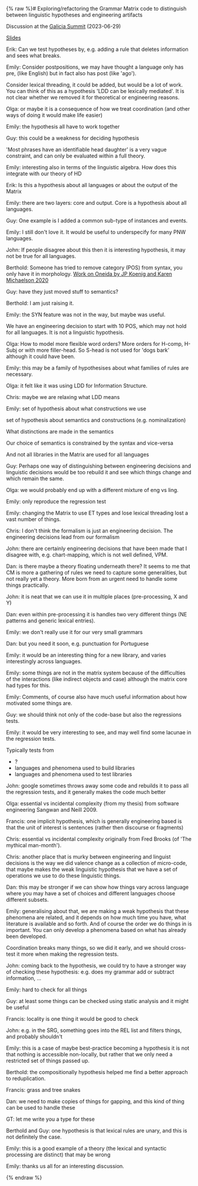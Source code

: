 {% raw %}# Exploring/refactoring the Grammar Matrix code to distinguish between linguistic hypotheses and engineering artifacts

Discussion at the [Galicia Summit](https://delph-in.github.io/docs/summits/GaliciaTop) (2023-06-29)

[Slides](https://github.com/delph-in/docs/blob/main/summits/2023/GM-refactoring-SIG.pdf)

Erik: Can we test hypotheses by, e.g. adding a rule that deletes information and sees what breaks.

Emily: Consider postpositions, we may have thought a language only has pre, (like English) but in fact also has post (like 'ago').

Consider lexical threading, it could be added, but would be a lot of work.
You can think of this as a hypothesis 'LDD can be lexically mediated'.   It is not clear whether we removed it for theoretical or engineering reasons.

Olga: or maybe it is a consequence of how we treat coordination (and other ways of doing it would make life easier)

Emily: the hypothesis all have to work together

Guy: this could be a weakness for deciding hypothesis

'Most phrases have an identifiable head daughter' is a very vague constraint, and can only be evaluated within a full theory.

Emily: interesting also in terms of the linguistic algebra.   How does this integrate with our theory of HD

Erik: Is this a hypothesis about all languages or about the output of the Matrix

Emily: there are two layers: core and output.   Core is a hypothesis about all languages.

Guy: One example is I added a common sub-type of instances and events.

Emily: I still don't love it.  It would be useful to underspecify for many PNW languages.

John: If people disagree about this then it is interesting hypothesis, it may not be true for all languages.

Berthold: Someone has tried to remove category (POS) from syntax, you only have it in morphology.  [Work on Oneida by JP Koenig and Karen Michaelson 2020](https://scholar.google.com/citations?view_op=view_citation&hl=en&user=T5MzyVYAAAAJ&sortby=pubdate&citation_for_view=T5MzyVYAAAAJ:qxL8FJ1GzNcC)

Guy: have they just moved stuff to semantics?  

Berthold: I am just raising it.

Emily: the SYN feature was not in the way, but maybe was useful.

We have an engineering decision to start with 10 POS, which may not hold for all languages.   It is not a linguistic hypothesis.

Olga:  How to model more flexible word orders?  More orders for H-comp, H-Subj or with more filler-head.   So S-head is not used for 'dogs bark' although it could have been.

Emily: this may be a family of hypothesises about what families of rules are necessary.

Olga: it felt like it was using LDD for Information Structure.

Chris: maybe we are relaxing what LDD means

Emily: set of hypothesis about what constructions we use

set of hypothesis about semantics and constructions (e.g. nominalization)

What distinctions are made in the semantics

Our choice of semantics is constrained by the syntax and vice-versa

And not all libraries in the Matrix are used for all languages

Guy: Perhaps one way of distinguishing between engineering decisions
and linguistic decisions would be too rebuild it and see which things change and which remain the same.

Olga: we would probably end up with a different mixture of eng vs ling.

Emily: only reproduce the regression test

Emily: changing the Matrix to use ET types and lose lexical threading lost a vast number of things.

Chris: I don't think the formalism is just an engineering decision.   The engineering decisions lead from our formalism

John: there are certainly engineering decisions that have been made
that I disagree with, e.g. chart-mapping, which is not well defined, VPM.

Dan: is there maybe a theory floating underneath there?  It seems to
me that CM is more a gathering of rules we need to capture some
generalities, but not really yet a theory.  More born from an urgent
need to handle some things practically.

John: it is neat that we can use it in multiple places (pre-processing, X and Y)

Dan: even within pre-processing it is handles two very different things (NE patterns and generic lexical entries).

Emily: we don't really use it for our very small grammars

Dan: but you need it soon, e.g. punctuation for Portuguese

Emily: it would be an interesting thing for a new library, and varies
interestingly across languages.

Emily: some things are not in the matrix system because of the
difficulties of the interactions (like indirect objects and case)
although the matrix core had types for this.

Emily: Comments, of course also have much useful information about how
motivated some things are.

Guy: we should think not only of the code-base but also the
regressions tests.

Emily: it would be very interesting to see, and may well find some
lacunae in the regression tests.

Typically tests from
* ?
* languages and phenomena used to build libraries
* languages and phenomena used to test libraries

John: google sometimes throws away some code and rebuilds it to pass
all the regression tests, and it generally makes the code much better

Olga: essential vs incidental complexity (from my thesis) from software engineering
Sangwan and Neill 2009.

Francis: one implicit hypothesis, which is generally engineering based
is that the unit of interest is sentences (rather then discourse or
fragments)

Chris: essential vs incidental complexity originally from Fred Brooks
(of 'The mythical man-month').

Chris: another place that is murky between engineering and linguist decisions is the way we did valence change as a collection of micro-code, that maybe makes the weak linguistic hypothesis that we have a set of operations we use to do these linguistic things.

Dan: this may be stronger if we can show how things vary across language where you may have a set of choices and different languages choose different subsets.

Emily: generalising about that, we are making a weak hypothesis that
these phenomena are related, and it depends on how much time you have,
what literature is available and so forth.  And of course the order we
do things in is important.  You can only develop a phenomena based on
what has already been developed.

Coordination breaks many things, so we did it early, and we should cross-test it more when making the regression tests.

John: coming back to the hypothesis, we could try to have a stronger
way of checking these hypothesis: e.g. does my grammar add or subtract
information, ...

Emily: hard to check for all things

Guy: at least some things can be checked using static analysis and it
might be useful

Francis: locality is one thing it would be good to check

John: e.g. in the SRG, something goes into the REL list and filters
things, and probably shouldn't

Emily: this is a case of maybe best-practice becoming a hypothesis
it is not that nothing is accessible non-locally, but rather that we only need a restricted set of things passed up.

Berthold: the compositionally hypothesis helped me find a better approach to reduplication.

Francis: grass and tree snakes

Dan: we need to make copies of things for gapping, and this kind of
thing can be used to handle these

GT: let me write you a type for these

Berthold and Guy: one hypothesis is that lexical rules are unary, and
this is not definitely the case.

Emily: this is a good example of a theory (the lexical and syntactic
processing are distinct) that may be wrong

Emily: thanks us all for an interesting discussion.

<update date omitted for speed>{% endraw %}